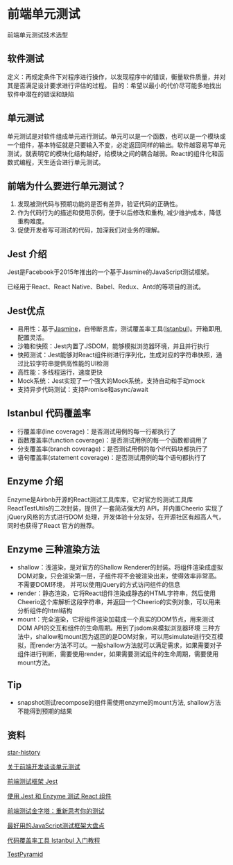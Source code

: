 # 前端单元测试
前端单元测试技术选型

## 软件测试
定义：再规定条件下对程序进行操作，以发现程序中的错误，衡量软件质量，并对其是否满足设计要求进行评估的过程。
目的：希望以最小的代价尽可能多地找出软件中潜在的错误和缺陷

## 单元测试
单元测试是对软件组成单元进行测试。单元可以是一个函数，也可以是一个模块或一个组件，基本特征就是只要输入不变，必定返回同样的输出。软件越容易写单元测试，就表明它的模块化结构越好，给模块之间的耦合越弱。React的组件化和函数式编程，天生适合进行单元测试。

## 前端为什么要进行单元测试？
1. 发现被测代码与预期功能的是否有差异，验证代码的正确性。
2. 作为代码行为的描述和使用示例，便于以后修改和重构, 减少维护成本，降低重构难度。
3. 促使开发者写可测试的代码，加深我们对业务的理解。


## Jest 介绍

Jest是Facebook于2015年推出的一个基于Jasmine的JavaScript测试框架。

已经用于React、React Native、Babel、Redux、Antd的等项目的测试。

## Jest优点
- 易用性：基于[Jasmine](https://jasmine.github.io/)，自带断言库，测试覆盖率工具([Istanbul](https://github.com/gotwarlost/istanbul))。开箱即用,配置灵活。
- 沙箱和快照：Jest内置了JSDOM，能够模拟浏览器环境，并且并行执行
- 快照测试：Jest能够对React组件树进行序列化，生成对应的字符串快照，通过比较字符串提供高性能的UI检测
- 高性能：多线程运行，速度更快
- Mock系统：Jest实现了一个强大的Mock系统，支持自动和手动mock
- 支持异步代码测试：支持Promise和async/await

## Istanbul 代码覆盖率

- 行覆盖率(line coverage)：是否测试用例的每一行都执行了
- 函数覆盖率(function coverage)：是否测试用例的每一个函数都调用了
- 分支覆盖率(branch coverage)：是否测试用例的每个if代码块都执行了
- 语句覆盖率(statement coverage)：是否测试用例的每个语句都执行了


## Enzyme 介绍

Enzyme是Airbnb开源的React测试工具库库，它对官方的测试工具库ReactTestUtils的二次封装，提供了一套简洁强大的 API，并内置Cheerio
实现了jQuery风格的方式进行DOM 处理，开发体验十分友好。在开源社区有超高人气，同时也获得了React 官方的推荐。

## Enzyme 三种渲染方法
- shallow：浅渲染，是对官方的Shallow Renderer的封装。将组件渲染成虚拟DOM对象，只会渲染第一层，子组件将不会被渲染出来，使得效率非常高。不需要DOM环境， 并可以使用jQuery的方式访问组件的信息
- render：静态渲染，它将React组件渲染成静态的HTML字符串，然后使用Cheerio这个库解析这段字符串，并返回一个Cheerio的实例对象，可以用来分析组件的html结构
- mount：完全渲染，它将组件渲染加载成一个真实的DOM节点，用来测试DOM API的交互和组件的生命周期。用到了jsdom来模拟浏览器环境
 三种方法中，shallow和mount因为返回的是DOM对象，可以用simulate进行交互模拟，而render方法不可以。一般shallow方法就可以满足需求，如果需要对子组件进行判断，需要使用render，如果需要测试组件的生命周期，需要使用mount方法。

## Tip 
- snapshot测试recompose的组件需使用enzyme的mount方法, shallow方法不能得到预期的结果

## 资料


[star-history](https://star-history.t9t.io/#jasmine/jasmine&facebook/jest&mochajs/mocha&karma-runner/karma&airbnb/enzyme&avajs/ava)

[关于前端开发谈谈单元测试](https://segmentfault.com/a/1190000000317146)

[前端测试框架 Jest](https://zhuanlan.zhihu.com/p/28247899)

[使用 Jest 和 Enzyme 测试 React 组件](https://zhuanlan.zhihu.com/p/63297384)

[前端测试金字塔：重新思考你的测试](https://www.jianshu.com/p/7b163a97691a)

[最好用的JavaScript测试框架大盘点](https://mp.weixin.qq.com/s?src=11&timestamp=1563958194&ver=1747&signature=v2nPt1sRGSk2mCzAG7zq*XFGVP2SeX67H6CVZbYg3tDO2khhntgptMGQ-zZ3Nm*6yYY9eanML4mHGBfAmQXFms5*zyyQXWJxcEsEwFrc*e6AYUViVWdQeJRVq4nMQs4B&new=1)

[代码覆盖率工具 Istanbul 入门教程](http://www.ruanyifeng.com/blog/2015/06/istanbul.html)

[TestPyramid](https://martinfowler.com/bliki/TestPyramid.html)